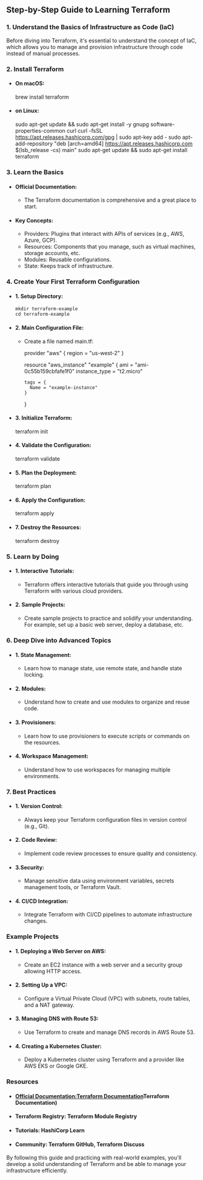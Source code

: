 ## Step-by-Step Guide to Learning Terraform

### 1. Understand the Basics of Infrastructure as Code (IaC)
Before diving into Terraform, it's essential to understand the concept of IaC, which allows you to manage and provision infrastructure through code instead of manual processes.

### 2. Install Terraform
- #### On macOS:
  brew install terraform

- #### on Linux:
  sudo apt-get update && sudo apt-get install -y gnupg software-properties-common curl
  curl -fsSL https://apt.releases.hashicorp.com/gpg | sudo apt-key add -
  sudo apt-add-repository "deb [arch=amd64] https://apt.releases.hashicorp.com $(lsb_release -cs) main"
  sudo apt-get update && sudo apt-get install terraform

### 3. Learn the Basics
- #### Official Documentation:
    - The Terraform documentation is comprehensive and a great place to start.

- #### Key Concepts:
    - Providers: Plugins that interact with APIs of services (e.g., AWS, Azure, GCP).
    - Resources: Components that you manage, such as virtual machines, storage accounts, etc.
    - Modules: Reusable configurations.
    - State: Keeps track of infrastructure.

### 4. Create Your First Terraform Configuration

  - #### 1. Setup Directory:
        mkdir terraform-example
        cd terraform-example

  - #### 2. Main Configuration File:
    - Create a file named main.tf:

        provider "aws" {
          region = "us-west-2"
        }
        
        resource "aws_instance" "example" {
          ami           = "ami-0c55b159cbfafe1f0"
          instance_type = "t2.micro"
        
          tags = {
            Name = "example-instance"
          }
        }

  - #### 3. Initialize Terraform:
    terraform init

  - #### 4. Validate the Configuration:
    terraform validate

  - #### 5. Plan the Deployment:
    terraform plan

  - #### 6. Apply the Configuration:
    terraform apply

  - #### 7. Destroy the Resources:
    terraform destroy


### 5. Learn by Doing
- #### 1. Interactive Tutorials:
  - Terraform offers interactive tutorials that guide you through using Terraform with various cloud providers.

- #### 2. Sample Projects:
  - Create sample projects to practice and solidify your understanding. For example, set up a basic web server, deploy a database, etc.


### 6. Deep Dive into Advanced Topics
- #### 1. State Management:
  - Learn how to manage state, use remote state, and handle state locking.

- #### 2. Modules:
  - Understand how to create and use modules to organize and reuse code.

- #### 3. Provisioners:
  - Learn how to use provisioners to execute scripts or commands on the resources.

- #### 4. Workspace Management:
  - Understand how to use workspaces for managing multiple environments.


### 7. Best Practices
- #### 1. Version Control:
  - Always keep your Terraform configuration files in version control (e.g., Git).

- #### 2. Code Review:
  - Implement code review processes to ensure quality and consistency.

- #### 3.Security:
  - Manage sensitive data using environment variables, secrets management tools, or Terraform Vault.

- #### 4. CI/CD Integration:
  - Integrate Terraform with CI/CD pipelines to automate infrastructure changes.

### Example Projects

- #### 1. Deploying a Web Server on AWS:
  - Create an EC2 instance with a web server and a security group allowing HTTP access.

- #### 2. Setting Up a VPC:
  - Configure a Virtual Private Cloud (VPC) with subnets, route tables, and a NAT gateway.

- #### 3. Managing DNS with Route 53:
  - Use Terraform to create and manage DNS records in AWS Route 53.

- #### 4. Creating a Kubernetes Cluster:
  - Deploy a Kubernetes cluster using Terraform and a provider like AWS EKS or Google GKE.

### Resources
- #### [Official Documentation:Terraform Documentation](https://developer.hashicorp.com/terraform/docs)Terraform Documentation)
- #### Terraform Registry: Terraform Module Registry
- #### Tutorials: HashiCorp Learn
- #### Community: Terraform GitHub, Terraform Discuss

By following this guide and practicing with real-world examples, you'll develop a solid understanding of Terraform and be able to manage your infrastructure efficiently.









    
